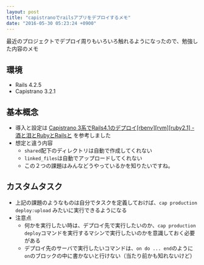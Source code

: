 ```yaml
---
layout: post
title: "capistranoでrailsアプリをデプロイするメモ"
date: "2016-05-30 05:23:24 +0900"
---
```


最近のプロジェクトでデプロイ周りもいろいろ触れるようになったので、勉強した内容のメモ

## 環境
- Rails 4.2.5
- Capistrano 3.2.1

## 基本概念
- 導入と設定は [Capistrano 3系でRails4.1のデプロイ[rbenv][rvm][ruby2.1] - 酒と泪とRubyとRailsと](http://morizyun.github.io/blog/capistrano3-rails-deploy-multi-rbenv/) を参考しました
- 想定と違う内容
  - `shared`配下のディレクトリは自動で作成してくれない
  - `linked_files`は自動でアップロードしてくれない
  - この２つの課題はみんなどうやっているかを知りたいですね。

## カスタムタスク
- 上記の課題のようなものは自分でタスクを定義しておけば、`cap production deploy:upload` みたいに実行できるようになる
- 注意点
  - 何かを実行したい時は、デプロイ先で実行したいのか、`cap production deploy`コマンドを実行するマシンで実行したいのかを意識しておく必要がある
  - デプロイ先のサーバで実行したいコマンドは、`on do ... end`のように`on`のブロックの中に書かないと行けない（当たり前かも知れないけど）
